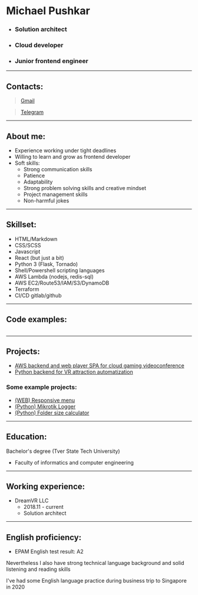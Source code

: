 # Michael Pushkar

* ### Solution architect
* ### Cloud developer
* ### Junior frontend engineer

---
## Contacts:

>[Gmail](mailto:aokimikats@gmail.com)

>[Telegram](https://t.me/girlypineapple)

---
## About me:

* Experience working under tight deadlines
* Willing to learn and grow as frontend developer
* Soft skills:
    * Strong communication skills
    * Patience
    * Adaptability
    * Strong problem solving skills and creative mindset
    * Project management skills
    * Non-harmful jokes

---
## Skillset:

* HTML/Markdown
* CSS/SCSS
* Javascript
* React (but just a bit)
* Python 3 (Flask, Tornado)
* Shell/Powershell scripting languages
* AWS Lambda (nodejs, redis-sql)
* AWS EC2/Route53/IAM/S3/DynamoDB
* Terraform
* CI/CD gitlab/github

---
## Code examples:
```js

```

---
## Projects:
* [AWS backend and web player SPA for cloud gaming videoconference](https://collectiveweb.live/)
* [Python backend for VR attraction automatization](https://boxblaster.com/)

### Some example projects:
* [(WEB) Responsive menu](https://aokimikats.github.io/md-responsive/)
* [(Python) Mikrotik Logger](https://github.com/aokimikats/py-mikrotik-logger)
* [(Python) Folder size calculator](https://github.com/aokimikats/py-folder-size-calc/blob/main/sizeCalc.py)

---
## Education:
Bachelor's degree (Tver State Tech University)
* Faculty of informatics and computer engineering

---
## Working experience:
* DreamVR LLC
    * 2018.11 - current
    * Solution architect

---
## English proficiency:
* EPAM English test result: A2

Nevertheless I also have strong technical language background and solid listening and reading skills

I've had some English language practice during business trip to Singapore in 2020